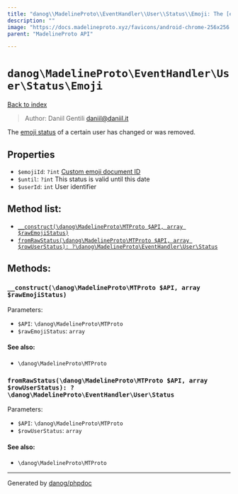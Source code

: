 ```yaml
---
title: "danog\\MadelineProto\\EventHandler\\User\\Status\\Emoji: The [emoji status](https://core.telegram.org/api/emoji-status) of a certain user has changed or was removed."
description: ""
image: "https://docs.madelineproto.xyz/favicons/android-chrome-256x256.png"
parent: "MadelineProto API"

---
```

# `danog\MadelineProto\EventHandler\User\Status\Emoji`
[Back to index](../../../../../index.html)

> Author: Daniil Gentili <daniil@daniil.it>  
  

The [emoji status](https://core.telegram.org/api/emoji-status) of a certain user has changed or was removed.  



## Properties
* `$emojiId`: `?int` [Custom emoji document ID](https://core.telegram.org/api/custom-emoji)
* `$until`: `?int` This status is valid until this date
* `$userId`: `int` User identifier

## Method list:
* [`__construct(\danog\MadelineProto\MTProto $API, array $rawEmojiStatus)`](#__construct)
* [`fromRawStatus(\danog\MadelineProto\MTProto $API, array $rowUserStatus): ?\danog\MadelineProto\EventHandler\User\Status`](#fromrawstatus)

## Methods:
### `__construct(\danog\MadelineProto\MTProto $API, array $rawEmojiStatus)`




Parameters:

* `$API`: `\danog\MadelineProto\MTProto`   
* `$rawEmojiStatus`: `array`   


#### See also: 
* `\danog\MadelineProto\MTProto`




### `fromRawStatus(\danog\MadelineProto\MTProto $API, array $rowUserStatus): ?\danog\MadelineProto\EventHandler\User\Status`




Parameters:

* `$API`: `\danog\MadelineProto\MTProto`   
* `$rowUserStatus`: `array`   


#### See also: 
* `\danog\MadelineProto\MTProto`




---
Generated by [danog/phpdoc](https://phpdoc.daniil.it)
